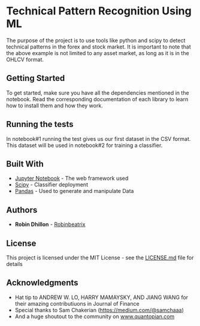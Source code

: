 # Technical Pattern Recognition Using ML

The purpose of the project is to use tools like python and scipy to detect technical patterns in the forex and stock market. It is important to note that the above example is not limited to any asset market, as long as it is in the OHLCV format.

## Getting Started

To get started, make sure you have all the dependencies mentioned in the notebook. Read the corresponding documentation of each library to learn how to install them and how they work.

## Running the tests

In notebook#1 running the test gives us our first dataset in the CSV format. This dataset will be used in notebook#2 for training a classifier.


## Built With

* [Jupyter Notebook](https://jupyter.org/) - The web framework used
* [Scipy](https://www.scipy.org/) - Classifier deployment
* [Pandas](https://pandas.pydata.org/) - Used to generate and manipulate Data



## Authors

* **Robin Dhillon** - [Robinbeatrix](https://github.com/RobinBeatrix)

## License

This project is licensed under the MIT License - see the [LICENSE.md](LICENSE.md) file for details

## Acknowledgments

* Hat tip to ANDREW W. LO, HARRY MAMAYSKY, AND JIANG WANG for their amazing contributiuons in Journal of Finance
* Special thanks to Sam Chakerian (https://medium.com/@samchaaa)
* And a huge shoutout to the community on www.quantopian.com 

